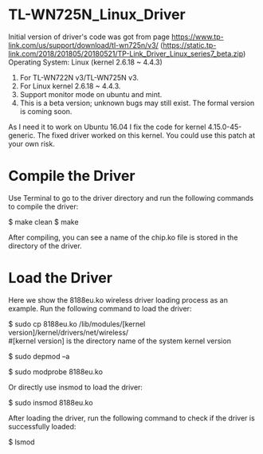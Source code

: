 # TL-WN725N_Linux_Driver
Initial version of driver's code was got from page https://www.tp-link.com/us/support/download/tl-wn725n/v3/ 
 (https://static.tp-link.com/2018/201805/20180521/TP-Link_Driver_Linux_series7_beta.zip)
 Operating System: Linux (kernel 2.6.18 ~ 4.4.3)
1. For TL-WN722N v3/TL-WN725N v3.
2. For Linux kernel 2.6.18 ~ 4.4.3.
3. Support monitor mode on ubuntu and mint.
4. This is a beta version; unknown bugs may still exist. The formal version is coming soon.

As I need it to work on Ubuntu 16.04 I fix the code for kernel 4.15.0-45-generic. The fixed driver worked on this kernel.
You could use this patch  at your own risk.

# Compile the Driver 
Use Terminal to go to the driver directory and run the following commands to compile the driver: 

$ make clean 
$ make 

After compiling, you can see a name of the chip.ko file is stored in the directory of the driver.

# Load the Driver
Here we show the 8188eu.ko wireless driver loading process as an example. Run the following command to load the driver: 

$ sudo cp 8188eu.ko /lib/modules/[kernel version]/kernel/drivers/net/wireless/  
    #[kernel version] is the directory name of the system kernel version

$ sudo depmod –a 

$ sudo modprobe 8188eu.ko 
 
Or directly use insmod to load the driver: 

$ sudo insmod 8188eu.ko 
 
After loading the driver, run the following command to check if the driver is successfully loaded:

$ lsmod
